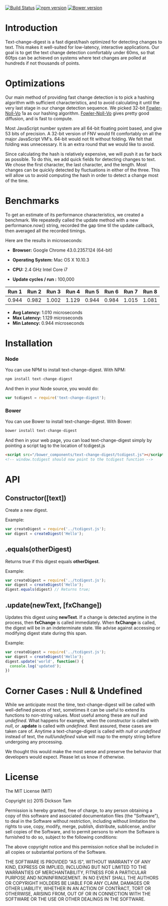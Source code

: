 [![Build Status](https://travis-ci.org/dicksont/text-change-digest.svg?branch=master)](https://travis-ci.org/dicksont/text-change-digest)
[![npm version](https://badge.fury.io/js/text-change-digest.svg)](http://badge.fury.io/js/text-change-digest)
[![Bower version](https://badge.fury.io/bo/text-change-digest.svg)](http://badge.fury.io/bo/text-change-digest)

# Introduction
Text-change-digest is a fast digest/hash optimized for detecting changes to text. This makes it well-suited for low-latency, interactive applications. Our goal is to get the text change detection comfortably under 60ms, so that 60fps can be achieved on systems where text changes are polled at hundreds if not thousands of points.

# Optimizations
Our main method of providing fast change detection is to pick a hashing algorithm with sufficient characteristics, and to avoid calculating it until the very last stage in our change detection sequence. We picked 32-bit [Fowler-Noll-Vo] 1a as our hashing algorithm. [Fowler-Noll-Vo] gives pretty good diffusion, and is fast to compute.

Most JavaScript number system are all 64-bit floating point based, and give 53 bits of precision. A 32-bit version of FNV would fit comfortably on all the major JavaScript VM's. 64-bit would not fit without folding. We felt that folding was unnecessary. It is an extra round that we would like to avoid.

Since calculating the hash is relatively expensive, we will push it as far back as possible. To do this, we add quick fields for detecting changes to text. We chose the first character, the last character, and the length. Most changes can be quickly detected by fluctuations in either of the three. This will allow us to avoid computing the hash in order to detect a change most of the time.

# Benchmarks

To get an estimate of its performance characteristics, we created a benchmark. We repeatedly called the update method with a new performance.now() string, recorded the gap time til the update callback, then averaged all the recorded timings.

Here are the results in microseconds:

- **Browser:** Google Chrome 43.0.2357.124 (64-bit)  
- **Operating System:** Mac OS X 10.10.3
- **CPU:** 2.4 GHz Intel Core i7

- **Update cycles / run :** 100,000


Run 1 | Run 2 | Run 3 | Run 4 | Run 5 | Run 6 | Run 7 | Run 8
------|-------|-------|-------|-------|-------|-------|------
0.944 | 0.982 | 1.002 | 1.129 | 0.944 | 0.984 | 1.015 | 1.081


- **Avg Latency:** 1.010 microseconds
- **Max Latency:** 1.129 microseconds
- **Min Latency:** 0.944 microseconds

# Installation
### Node
You can use NPM to install text-change-digest. With NPM:
```javascript
npm install text-change-digest
```

And then in your Node source, you would do:

```javascript
var tcdigest = require('text-change-digest');
```

### Bower
You can use Bower to install text-change-digest. With Bower:

```javascript
bower install text-change-digest
```

And then in your web page, you can load text-change-digest simply by pointing a script tag to the location of tcdigest.js

```html
<script src="/bower_components/text-change-digest/tcdigest.js"></script>
<!-- window.tcdigest should now point to the tcdigest function -->
```

# API
## Constructor([text])
Create a new digest.

Example:

```javascript
var createDigest = require('../tcdigest.js');
var digest = createDigest('Hello');
```

## .equals(otherDigest)
Returns true if this digest equals **otherDigest**.

Example:
```javascript
var createDigest = require('../tcdigest.js');
var digest = createDigest('Hello');
digest.equals(digest) // Returns true;
```

## .update(newText, [fxChange])
Updates this digest using **newText**. If a change is detected anytime in the process, then **fxChange** is called immediately. When **fxChange** is called, the digest will be in an indeterminate state. We advise against accessing or modifying digest state during this span.

Example:

```javascript
var createDigest = require('../tcdigest.js');
var digest = createDigest('Hello');
digest.update('world', function() {
  console.log('updated');
})

```

# Corner Cases : Null & Undefined
While we anticipate most the time, text-change-digest will be called with well-defined pieces of text, sometimes it can be useful to extend its functions to non-string values. Most useful among these are *null* and *undefined*. What happens for example, when the constructor is called with *null*, or **.update** is called with *undefined*. Rest assured, these cases are taken care of. Anytime a text-change-digest is called with *null* or *undefined* instead of text, the *null/undefined* value will map to the empty string before undergoing any processing.

We thought this would make the most sense and preserve the behavior that developers would expect. Please let us know if otherwise.


# License

The MIT License (MIT)

Copyright (c) 2015 Dickson Tam

Permission is hereby granted, free of charge, to any person obtaining a copy
of this software and associated documentation files (the "Software"), to deal
in the Software without restriction, including without limitation the rights
to use, copy, modify, merge, publish, distribute, sublicense, and/or sell
copies of the Software, and to permit persons to whom the Software is
furnished to do so, subject to the following conditions:

The above copyright notice and this permission notice shall be included in all
copies or substantial portions of the Software.

THE SOFTWARE IS PROVIDED "AS IS", WITHOUT WARRANTY OF ANY KIND, EXPRESS OR
IMPLIED, INCLUDING BUT NOT LIMITED TO THE WARRANTIES OF MERCHANTABILITY,
FITNESS FOR A PARTICULAR PURPOSE AND NONINFRINGEMENT. IN NO EVENT SHALL THE
AUTHORS OR COPYRIGHT HOLDERS BE LIABLE FOR ANY CLAIM, DAMAGES OR OTHER
LIABILITY, WHETHER IN AN ACTION OF CONTRACT, TORT OR OTHERWISE, ARISING FROM,
OUT OF OR IN CONNECTION WITH THE SOFTWARE OR THE USE OR OTHER DEALINGS IN THE
SOFTWARE.


[Fowler-Noll-Vo]: http://www.isthe.com/chongo/tech/comp/fnv/
